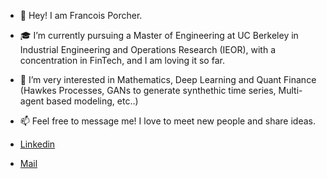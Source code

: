 - 👋 Hey! I am Francois Porcher.
- 🎓 I’m currently pursuing a Master of Engineering at UC Berkeley in Industrial Engineering and Operations Research (IEOR), with a concentration in FinTech, and I am loving it so far.
- 🔎 I’m very interested in Mathematics, Deep Learning and Quant Finance (Hawkes Processes, GANs to generate synthethic time series, Multi-agent based modeling, etc..)
- 📫 Feel free to message me! I love to meet new people and share ideas.

- [Linkedin](https://www.linkedin.com/in/françois-porcher-064b41192/)

- [Mail](francois_porcher@berkeley.edu)

<!---
FrancoisPorcher/FrancoisPorcher is a ✨ special ✨ repository because its `README.md` (this file) appears on your GitHub profile.
You can click the Preview link to take a look at your changes.
--->
